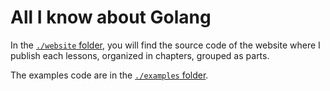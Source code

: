 # All I know about Golang

In the [`./website` folder](./website/), you will find the source code of the website where I publish each lessons, organized in chapters, grouped as parts.

The examples code are in the [`./examples` folder](./examples/).
